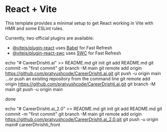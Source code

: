 # React + Vite

This template provides a minimal setup to get React working in Vite with HMR and some ESLint rules.

Currently, two official plugins are available:

- [@vitejs/plugin-react](https://github.com/vitejs/vite-plugin-react/blob/main/packages/plugin-react/README.md) uses [Babel](https://babeljs.io/) for Fast Refresh
- [@vitejs/plugin-react-swc](https://github.com/vitejs/vite-plugin-react-swc) uses [SWC](https://swc.rs/) for Fast Refresh


echo "# CareerDrishti.ai" >> README.md
git init
git add README.md
git commit -m "first commit"
git branch -M main
git remote add origin https://github.com/pratyushcode/CareerDrishti.ai.git
git push -u origin main
…or push an existing repository from the command line
git remote add origin https://github.com/pratyushcode/CareerDrishti.ai.git
git branch -M main
git push -u origin main

done

echo "# CareerDrishti.ai_2.0" >> README.md
git init
git add README.md
git commit -m "first commit"
git branch -M main
git remote add origin https://github.com/pratyushcode/CareerDrishti.ai_2.0.git
git push -u origin main#   c a r e e r D h r i s h t i _ f r o n t  
 